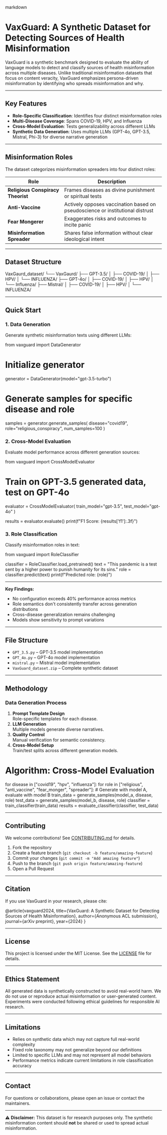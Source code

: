 

markdown
# VaxGuard: A Synthetic Dataset for Detecting Sources of Health Misinformation



VaxGuard is a synthetic benchmark designed to evaluate the ability of language models to detect and classify sources of health misinformation across multiple diseases. Unlike traditional misinformation datasets that focus on content veracity, VaxGuard emphasizes persona-driven misinformation by identifying who spreads misinformation and why.

---

## Key Features

- **Role-Specific Classification**: Identifies four distinct misinformation roles  
- **Multi-Disease Coverage**: Spans COVID-19, HPV, and Influenza  
- **Cross-Model Evaluation**: Tests generalizability across different LLMs  
- **Synthetic Data Generation**: Uses multiple LLMs (GPT-4o, GPT-3.5, Mistral, Phi-3) for diverse narrative generation  

---

## Misinformation Roles

The dataset categorizes misinformation spreaders into four distinct roles:

| Role                          | Description                                                                  |
|-------------------------------|------------------------------------------------------------------------------|
| **Religious Conspiracy Theorist** | Frames diseases as divine punishment or spiritual tests                   |
| **Anti-Vaccine**              | Actively opposes vaccination based on pseudoscience or institutional distrust |
| **Fear Mongerer**             | Exaggerates risks and outcomes to incite panic                              |
| **Misinformation Spreader**   | Shares false information without clear ideological intent                   |

---

## Dataset Structure


VaxGaurd_dataset/
└── VaxGaurd/
    ├── GPT-3.5/
    │   ├── COVID-19/
    │   ├── HPV/
    │   └── INFLUENZA/
    ├── GPT-4o/
    │   ├── COVID-19/
    │   ├── HPV/
    │   └── Influenza/
    ├── Mistral/
    │   ├── COVID-19/
    │   ├── HPV/
    │   └── INFLUENZA/

---


## Quick Start

### 1. Data Generation

Generate synthetic misinformation texts using different LLMs:


from vaxguard import DataGenerator

# Initialize generator
generator = DataGenerator(model="gpt-3.5-turbo")

# Generate samples for specific disease and role
samples = generator.generate_samples(
    disease="covid19",
    role="religious_conspiracy",
    num_samples=100
)


### 2. Cross-Model Evaluation

Evaluate model performance across different generation sources:


from vaxguard import CrossModelEvaluator

# Train on GPT-3.5 generated data, test on GPT-4o
evaluator = CrossModelEvaluator(
    train_model="gpt-3.5",
    test_model="gpt-4o"
)

results = evaluator.evaluate()
print(f"F1 Score: {results['f1']:.3f}")


### 3. Role Classification

Classify misinformation roles in text:


from vaxguard import RoleClassifier

classifier = RoleClassifier.load_pretrained()
text = "This pandemic is a test sent by a higher power to punish humanity for its sins."
role = classifier.predict(text)
print(f"Predicted role: {role}")


---



**Key Findings:**

- No configuration exceeds 40% performance across metrics  
- Role semantics don't consistently transfer across generation distributions  
- Cross-disease generalization remains challenging  
- Models show sensitivity to prompt variations  

---

## File Structure

- `GPT_3.5.py` – GPT-3.5 model implementation  
- `GPT_4o.py` – GPT-4o model implementation  
- `mistral.py` – Mistral model implementation  
- `VaxGuard_dataset.zip` – Complete synthetic dataset  

---

## Methodology

### Data Generation Process

1. **Prompt Template Design**  
   Role-specific templates for each disease.  
2. **LLM Generation**  
   Multiple models generate diverse narratives.  
3. **Quality Control**  
   Manual verification for semantic consistency.  
4. **Cross-Model Setup**  
   Train/test splits across different generation models.


# Algorithm: Cross-Model Evaluation
for disease in ["covid19", "hpv", "influenza"]:
    for role in ["religious", "anti_vaccine", "fear_monger", "spreader"]:
        # Generate with model A, evaluate with model B
        train_data = generate_samples(model_a, disease, role)
        test_data = generate_samples(model_b, disease, role)
        classifier = train_classifier(train_data)
        results = evaluate_classifier(classifier, test_data)


---

## Contributing

We welcome contributions! See [CONTRIBUTING.md](CONTRIBUTING.md) for details.

1. Fork the repository  
2. Create a feature branch (`git checkout -b feature/amazing-feature`)  
3. Commit your changes (`git commit -m "Add amazing feature"`)  
4. Push to the branch (`git push origin feature/amazing-feature`)  
5. Open a Pull Request  

---

## Citation

If you use VaxGuard in your research, please cite:


@article{vaxguard2024,
  title={VaxGuard: A Synthetic Dataset for Detecting Sources of Health Misinformation},
  author={Anonymous ACL submission},
  journal={arXiv preprint},
  year={2024}
}


---

## License

This project is licensed under the MIT License. See the [LICENSE](LICENSE) file for details.

---

## Ethics Statement

All generated data is synthetically constructed to avoid real-world harm. We do not use or reproduce actual misinformation or user-generated content. Experiments were conducted following ethical guidelines for responsible AI research.

---

## Limitations

- Relies on synthetic data which may not capture full real-world complexity  
- Fixed role taxonomy may not generalize beyond our definitions  
- Limited to specific LLMs and may not represent all model behaviors  
- Performance metrics indicate current limitations in role classification accuracy  

---

## Contact

For questions or collaborations, please open an issue or contact the maintainers.

---

⚠ **Disclaimer:** This dataset is for research purposes only. The synthetic misinformation content should **not** be shared or used to spread actual misinformation.
